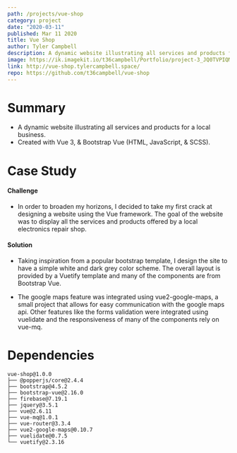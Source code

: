 ```yaml
---
path: /projects/vue-shop
category: project
date: "2020-03-11"
published: Mar 11 2020
title: Vue Shop   
author: Tyler Campbell
description: A dynamic website illustrating all services and products for a local business. Created with Vue 3, & Bootstrap Vue
image: https://ik.imagekit.io/t36campbell/Portfolio/project-3_JQ0TVPIQM.png
link: http://vue-shop.tylercampbell.space/
repo: https://github.com/t36campbell/vue-shop
---
```



# Summary

* A dynamic website illustrating all services and products for a local business.
* Created with Vue 3, & Bootstrap Vue (HTML, JavaScript, & SCSS).

# Case Study

#### Challenge

* In order to broaden my horizons, I decided to take my first crack at designing a website using the Vue framework. The goal of the website was to display all the services and products offered by a local electronics repair shop.

#### Solution

* Taking inspiration from a popular bootstrap template, I design the site to have a simple white and dark grey color scheme. The overall layout is provided by a Vuetify template and many of the components are from Bootstrap Vue. 

* The google maps feature was integrated using vue2-google-maps, a small project that allows for easy communication with the google maps api. Other features like the forms validation were integrated using vuelidate and the responsiveness of many of the components rely on vue-mq. 

# Dependencies 
```
vue-shop@1.0.0
├── @popperjs/core@2.4.4
├── bootstrap@4.5.2
├── bootstrap-vue@2.16.0
├── firebase@7.19.1
├── jquery@3.5.1
├── vue@2.6.11
├── vue-mq@1.0.1
├── vue-router@3.3.4
├── vue2-google-maps@0.10.7
├── vuelidate@0.7.5
└── vuetify@2.3.16
```